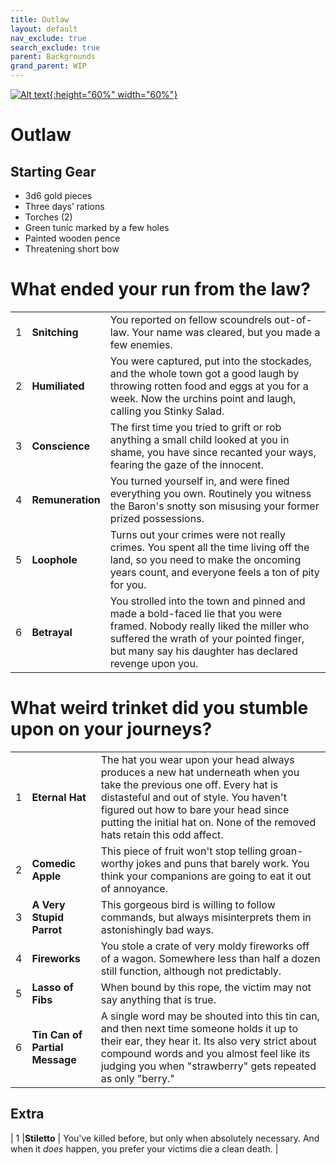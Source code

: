 ```yaml
---
title: Outlaw
layout: default
nav_exclude: true
search_exclude: true
parent: Backgrounds
grand_parent: WIP
---
```


[![Alt text](/img/backgrounds/outlaw.jpg "East of the Sun and West of the Moon, illustrated by Kay Nielsen"){:height="60%" width="60%"}](/img/backgrounds/outlaw.jpg)

# Outlaw

## Starting Gear

- 3d6 gold pieces
- Three days’ rations
- Torches (2)
- Green tunic marked by a few holes
- Painted wooden pence
- Threatening short bow

# What ended your run from the law?

|      |                  |                                                              |
| ---- | ---------------- | ------------------------------------------------------------ |
| 1    | **Snitching**    | You reported on fellow scoundrels out-of-law. Your name was cleared, but you made a few enemies. |
| 2    | **Humiliated**   | You were captured, put into the stockades, and the whole town got a good laugh by throwing rotten food and eggs at you for a week. Now the urchins point and laugh, calling you Stinky Salad. |
| 3    | **Conscience**   | The first time you tried to grift or rob anything a small child looked at you in shame, you have since recanted your ways, fearing the gaze of the innocent. |
| 4    | **Remuneration** | You turned yourself in, and were fined everything you own. Routinely you witness the Baron's snotty son misusing your former prized possessions. |
| 5    | **Loophole**     | Turns out your crimes were not really crimes. You spent all the time living off the land, so you need to make the oncoming years count, and everyone feels a ton of pity for you. |
| 6    | **Betrayal**     | You strolled into the town and pinned and made a bold-faced lie that you were framed. Nobody really liked the miller who suffered the wrath of your pointed finger, but many say his daughter has declared revenge upon you. |

# What weird trinket did you stumble upon on your journeys?

|      |                                |                                                              |
| ---- | ------------------------------ | ------------------------------------------------------------ |
| 1    | **Eternal Hat**                | The hat you wear upon your head always produces a new hat underneath when you take the previous one off. Every hat is distasteful and out of style. You haven't figured out how to bare your head since putting the initial hat on. None of the removed hats retain this odd affect. |
| 2    | **Comedic Apple**              | This piece of fruit won't stop telling groan-worthy jokes and puns that barely work. You think your companions are going to eat it out of annoyance. |
| 3    | **A Very Stupid Parrot**       | This gorgeous bird is willing to follow commands, but always misinterprets them in astonishingly bad ways. |
| 4    | **Fireworks**                  | You stole a crate of very moldy fireworks off of a wagon. Somewhere less than half a dozen still function, although not predictably. |
| 5    | **Lasso of Fibs**              | When bound by this rope, the victim may not say anything that is true. |
| 6    | **Tin Can of Partial Message** | A single word may be shouted into this tin can, and then next time someone holds it up to their ear, they hear it. Its also very strict about compound words and you almost feel like its judging you when "strawberry" gets repeated as only "berry." |


## Extra
| 1    |**Stiletto** | You've killed before, but only when absolutely necessary. And when it *does* happen, you prefer your victims die a clean death.   |